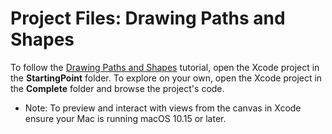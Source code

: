 # Project Files: Drawing Paths and Shapes

To follow the [Drawing Paths and Shapes](https://developer.apple.com/tutorials/swiftui/drawing-paths-and-shapes) tutorial, open the Xcode project in the **StartingPoint** folder. To explore on your own, open the Xcode project in the **Complete** folder and browse the project's code.

- Note: To preview and interact with views from the canvas in Xcode ensure your Mac is running macOS 10.15 or later.
